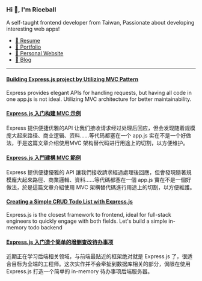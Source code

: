 <h3 >Hi 👋, I'm Riceball</h3>
<p>A self-taught frontend developer from Taiwan, Passionate about developing interesting web apps!</p>

- [📜 Resume](https://weweweb.pages.dev/en/resume/)
- [💼 Portfolio](https://weweweb.pages.dev/en/work/)
- [🏡 Personal Website](https://weweweb.pages.dev/en/)
- [📝 Blog](https://www.webdong.dev/en/)
---

<!--START_SECTION:feed-->
#### [Building Express.js project by Utilizing MVC Pattern](https:&#x2F;&#x2F;www.webdong.dev&#x2F;en&#x2F;post&#x2F;express-mvc&#x2F;) 
Express provides elegant APIs for handling requests, but having all code in one app.js is not ideal. Utilizing MVC architecture for better maintainability.
#### [Express.js 入门构建 MVC 示例](https:&#x2F;&#x2F;www.webdong.dev&#x2F;zh-cn&#x2F;post&#x2F;express-mvc&#x2F;) 
Express 提供便捷优雅的API 让我们接收请求经过处理后回应，但会发现随着规模庞大起来路径、商业逻辑、资料……等代码都塞在一个 app.js 实在不是一个好做法，于是这篇文章介绍使用MVC 架构替代码进行用途上的切割，以方便维护。
#### [Express.js 入門建構 MVC 範例](https:&#x2F;&#x2F;www.webdong.dev&#x2F;zh-tw&#x2F;post&#x2F;express-mvc&#x2F;) 
Express 提供便捷優雅的 API 讓我們接收請求經過處理後回應，但會發現隨著規模龐大起來路徑、商業邏輯、資料……等代碼都塞在一個 app.js 實在不是一個好做法，於是這篇文章介紹使用 MVC 架構替代碼進行用途上的切割，以方便維護。
#### [Creating a Simple CRUD Todo List with Express.js](https:&#x2F;&#x2F;www.webdong.dev&#x2F;en&#x2F;post&#x2F;expressjs-basic-crud-todolist&#x2F;) 
Express.js is the closest framework to frontend, ideal for full-stack engineers to quickly engage with both fields. Let&#39;s build a simple in-memory todo backend
#### [Express.js 入门造个简单的增删查改待办事项](https:&#x2F;&#x2F;www.webdong.dev&#x2F;zh-cn&#x2F;post&#x2F;expressjs-basic-crud-todolist&#x2F;) 
近期正在学习后端相关领域，与前端最贴近的框架绝对就是 Express.js 了，很适合目标为全端的工程师。这次实作并不会牵扯到数据库相关的部分，侷限在使用 Express.js 打造一个简单的 in-memory 待办事项后端服务器。
<!--END_SECTION:feed-->

